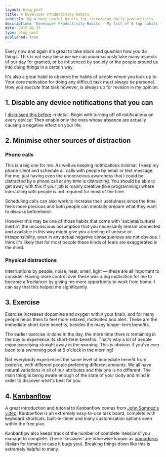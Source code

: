 ```yaml
---
layout: blog_post
title: 4 Developer Productivity Habits
subtitle: My 4 most useful habits for increasing daily productivity
description: 'Developer Productivity Habits — My list of 5 top habits for increasing daily productivity — how to think, learn and do faster'
date: 2019-02-15
type: blog_post
published: true
---
```


Every now and again it's great to take stock and question how you do things. This is not easy because we can unconsciously take many aspects of our day for granted, or be influenced by society or the people around us into doing things in a certain way.

It's also a great habit to observe the habits of people whom you look up to. Your core motivation for doing any difficult task must always be personal. How you *execute* that task however, is always up for revision in my opinion.

## 1. Disable any device notifications that you can
I [discussed this before](https://rsmith.io/blog/why-app-notifications-are-bad/) in detail. Begin with turning off *all* notifications on every device! Then enable only the ones whose absence are actually causing a negative effect on your life.

## 2. Minimise other sources of distraction
### Phone calls
This is a big one for me. As well as keeping notifications minimal, I keep my phone silent and schedule all calls with people by email or text message. For me, just having even the unconscious awareness that I could be distracted by a phone call at any time is distracting. You should be able to get away with this if your job is mainly creative (like programming) where interacting with people is not required for most of the time.

Scheduling calls can also work to increase their usefulness since the time feels more precious and both people can mentally prepare what they want to discuss beforehand.

However this may be one of those habits that come with 'societal/cultural inertia': the unconscious assumption that you necessarily remain connected and available in this way might give you a feeling of unease or irresponsibility, even in any actual negative consequences are not obvious. I think it's likely that for most people these kinds of fears are exaggerated in the mind.

### Physical distractions
Interruptions by people, noise, heat, smell, light — these are all important to consider. Having more control over these was a big motivation for me to become a freelancer by giving me more opportunity to work from home. I can say that this helped me significantly.

## 3. Exercise
Exercise increases dopamine and oxygen within your brain, and for many people helps them to feel more relaxed, motivated and alert. These are the immediate short-term benefits, besides the many longer-term benefits. 

The earlier exercise is done in the day, the more time there is remaining in the day to experience its short-term benefits. That's why a lot of people enjoy exercising straight away in the morning. This is obvious if you've ever been to a swimming pool at 6 o'clock in the morning!

Not everybody experiences the same level of immediate benefit from exercise, with different people preferring different amounts. We all have natural variations in all of our attributes and this one is no different. The main thing is being aware enough of the state of your body and mind in order to discover what's best for you.

## 4. [Kanbanflow](https://kanbanflow.com/)
A great introduction and tutorial to Kanbanflow comes from [John Somnez&#39;s video](https://www.youtube.com/watch?v=W9k0OhJkjQ0). Kanbanflow is an extremely easy-to-use task board, complete with keyboard shortcuts, built-in-timer and many customisation options even within the free plan.

 Kanbanflow also keeps track of the number of complete 'sessions' you manage to complete. These 'sessions' are otherwise known as [pomodoros](https://francescocirillo.com/pages/pomodoro-technique) (Italian for tomato in case it bugs you). Breaking things down like this is extremely helpful to many.

